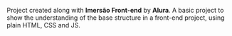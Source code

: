 Project created along with **Imersão Front-end** by **Alura**.
A basic project to show the understanding of the base structure in a front-end project, using plain HTML, CSS and JS.
